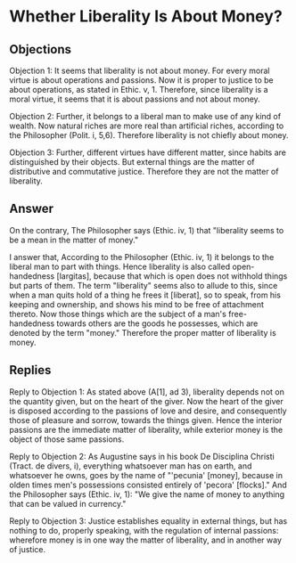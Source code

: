 # Whether Liberality Is About Money?

## Objections

Objection 1: It seems that liberality is not about money. For every moral virtue is about operations and passions. Now it is proper to justice to be about operations, as stated in Ethic. v, 1. Therefore, since liberality is a moral virtue, it seems that it is about passions and not about money.

Objection 2: Further, it belongs to a liberal man to make use of any kind of wealth. Now natural riches are more real than artificial riches, according to the Philosopher (Polit. i, 5,6). Therefore liberality is not chiefly about money.

Objection 3: Further, different virtues have different matter, since habits are distinguished by their objects. But external things are the matter of distributive and commutative justice. Therefore they are not the matter of liberality.

## Answer

On the contrary, The Philosopher says (Ethic. iv, 1) that "liberality seems to be a mean in the matter of money."

I answer that, According to the Philosopher (Ethic. iv, 1) it belongs to the liberal man to part with things. Hence liberality is also called open-handedness [largitas], because that which is open does not withhold things but parts of them. The term "liberality" seems also to allude to this, since when a man quits hold of a thing he frees it [liberat], so to speak, from his keeping and ownership, and shows his mind to be free of attachment thereto. Now those things which are the subject of a man's free-handedness towards others are the goods he possesses, which are denoted by the term "money." Therefore the proper matter of liberality is money.

## Replies

Reply to Objection 1: As stated above (A[1], ad 3), liberality depends not on the quantity given, but on the heart of the giver. Now the heart of the giver is disposed according to the passions of love and desire, and consequently those of pleasure and sorrow, towards the things given. Hence the interior passions are the immediate matter of liberality, while exterior money is the object of those same passions.

Reply to Objection 2: As Augustine says in his book De Disciplina Christi (Tract. de divers, i), everything whatsoever man has on earth, and whatsoever he owns, goes by the name of "'pecunia' [money], because in olden times men's possessions consisted entirely of 'pecora' [flocks]." And the Philosopher says (Ethic. iv, 1): "We give the name of money to anything that can be valued in currency."

Reply to Objection 3: Justice establishes equality in external things, but has nothing to do, properly speaking, with the regulation of internal passions: wherefore money is in one way the matter of liberality, and in another way of justice.